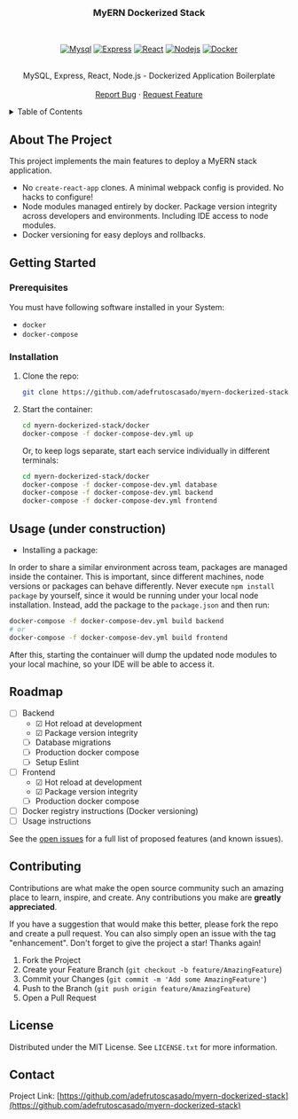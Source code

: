 <!-- Improved compatibility of back to top link: See: https://github.com/othneildrew/Best-README-Template/pull/73 -->
<a name="readme-top"></a>
<!--
*** Thanks for checking out the Best-README-Template. If you have a suggestion
*** that would make this better, please fork the repo and create a pull request
*** or simply open an issue with the tag "enhancement".
*** Don't forget to give the project a star!
*** Thanks again! Now go create something AMAZING! :D
-->



<!-- PROJECT SHIELDS -->
<!--
*** I'm using markdown "reference style" links for readability.
*** Reference links are enclosed in brackets [ ] instead of parentheses ( ).
*** See the bottom of this document for the declaration of the reference variables
*** for contributors-url, forks-url, etc. This is an optional, concise syntax you may use.
*** https://www.markdownguide.org/basic-syntax/#reference-style-links
-->
<!-- [![Contributors][contributors-shield]][contributors-url]
[![Forks][forks-shield]][forks-url]
[![Stargazers][stars-shield]][stars-url]
[![Issues][issues-shield]][issues-url]
[![MIT License][license-shield]][license-url]
[![LinkedIn][linkedin-shield]][linkedin-url] -->



<!-- PROJECT LOGO -->
<br />
<div align="center">

<h3 align="center">MyERN Dockerized Stack</h3>
    <br />

[![Mysql][Mysql]][Mysql-url]
[![Express][Express]][Express-url]
[![React][React.js]][React-url]
[![Nodejs][Node.js]][Node-url]
[![Docker][Docker]][Docker-url]

  <p align="center">
    <br />
    MySQL, Express, React, Node.js - Dockerized Application Boilerplate
    <br />
    <br />
    <a href="https://github.com/adefrutoscasado/myern-dockerized-stack/issues">Report Bug</a>
    ·
    <a href="https://github.com/adefrutoscasado/myern-dockerized-stack/issues">Request Feature</a>
  </p>
</div>



<!-- TABLE OF CONTENTS -->
<details>
  <summary>Table of Contents</summary>
  <ol>
    <li>
      <a href="#about-the-project">About The Project</a>
    </li>
    <li>
      <a href="#getting-started">Getting Started</a>
      <ul>
        <li><a href="#prerequisites">Prerequisites</a></li>
        <li><a href="#installation">Installation</a></li>
      </ul>
    </li>
    <li><a href="#usage">Usage</a></li>
    <li><a href="#roadmap">Roadmap</a></li>
    <li><a href="#contributing">Contributing</a></li>
    <!-- <li><a href="#license">License</a></li> -->
    <li><a href="#contact">Contact</a></li>
    <!-- <li><a href="#acknowledgments">Acknowledgments</a></li> -->
  </ol>
</details>



<!-- ABOUT THE PROJECT -->
## About The Project

This project implements the main features to deploy a MyERN stack application.

- No `create-react-app` clones. A minimal webpack config is provided. No hacks to configure!
- Node modules managed entirely by docker. Package version integrity across developers and environments. Including IDE access to node modules.
- Docker versioning for easy deploys and rollbacks.



<!-- GETTING STARTED -->
## Getting Started

### Prerequisites

You must have following software installed in your System:
- `docker`
- `docker-compose`



### Installation

1. Clone the repo:
    ```sh
    git clone https://github.com/adefrutoscasado/myern-dockerized-stack.git
    ```
2. Start the container:
    ```sh
    cd myern-dockerized-stack/docker
    docker-compose -f docker-compose-dev.yml up
    ```
    Or, to keep logs separate, start each service individually in different terminals:

    ```sh
    cd myern-dockerized-stack/docker
    docker-compose -f docker-compose-dev.yml database
    docker-compose -f docker-compose-dev.yml backend
    docker-compose -f docker-compose-dev.yml frontend
    ```


<!-- USAGE EXAMPLES -->
## Usage (under construction)

- Installing a package:

In order to share a similar environment across team, packages are managed inside the container. This is important, since different machines, node versions or packages can behave differently. Never execute `npm install package` by yourself, since it would be running under your local node installation. Instead, add the package to the `package.json` and then run:

```bash
docker-compose -f docker-compose-dev.yml build backend
# or
docker-compose -f docker-compose-dev.yml build frontend
```

After this, starting the containuer will dump the updated node modules to your local machine, so your IDE will be able to access it.


<!-- ROADMAP -->
## Roadmap

- &#x2610; Backend
  - &#x2611; Hot reload at development
  - &#x2611; Package version integrity
  - &#x2610; Database migrations
  - &#x2610; Production docker compose
  - &#x2610; Setup Eslint
- &#x2610; Frontend
  - &#x2611; Hot reload at development
  - &#x2611; Package version integrity
  - &#x2610; Production docker compose
- &#x2610; Docker registry instructions (Docker versioning)
- &#x2610; Usage instructions

See the [open issues](https://github.com/adefrutoscasado/myern-dockerized-stack/issues) for a full list of proposed features (and known issues).



<!-- CONTRIBUTING -->
## Contributing

Contributions are what make the open source community such an amazing place to learn, inspire, and create. Any contributions you make are **greatly appreciated**.

If you have a suggestion that would make this better, please fork the repo and create a pull request. You can also simply open an issue with the tag "enhancement".
Don't forget to give the project a star! Thanks again!

1. Fork the Project
2. Create your Feature Branch (`git checkout -b feature/AmazingFeature`)
3. Commit your Changes (`git commit -m 'Add some AmazingFeature'`)
4. Push to the Branch (`git push origin feature/AmazingFeature`)
5. Open a Pull Request



<!-- LICENSE -->
## License

Distributed under the MIT License. See `LICENSE.txt` for more information.



<!-- CONTACT -->
## Contact

Project Link: [https://github.com/adefrutoscasado/myern-dockerized-stack](https://github.com/adefrutoscasado/myern-dockerized-stack)



<!-- ACKNOWLEDGMENTS -->
<!-- ## Acknowledgments

* []()
* []()
* []() -->



<!-- MARKDOWN LINKS & IMAGES -->
<!-- https://www.markdownguide.org/basic-syntax/#reference-style-links -->
<!-- [contributors-shield]: https://img.shields.io/github/contributors/adefrutoscasado/myern-dockerized-stack.svg?style=for-the-badge
[contributors-url]: https://github.com/adefrutoscasado/myern-dockerized-stack/graphs/contributors

[forks-shield]: https://img.shields.io/github/forks/adefrutoscasado/myern-dockerized-stack.svg?style=for-the-badge
[forks-url]: https://github.com/adefrutoscasado/myern-dockerized-stack/network/members

[stars-shield]: https://img.shields.io/github/stars/adefrutoscasado/myern-dockerized-stack.svg?style=for-the-badge
[stars-url]: https://github.com/adefrutoscasado/myern-dockerized-stack/stargazers

[issues-shield]: https://img.shields.io/github/issues/adefrutoscasado/myern-dockerized-stack.svg?style=for-the-badge
[issues-url]: https://github.com/adefrutoscasado/myern-dockerized-stack/issues

[license-shield]: https://img.shields.io/github/license/adefrutoscasado/myern-dockerized-stack.svg?style=for-the-badge
[license-url]: https://github.com/adefrutoscasado/myern-dockerized-stack/blob/master/LICENSE.txt

[linkedin-shield]: https://img.shields.io/badge/-LinkedIn-black.svg?style=for-the-badge&logo=linkedin&colorB=555
[linkedin-url]: https://linkedin.com/in/linkedin_username -->

[React.js]: https://img.shields.io/badge/React-20232A?style=for-the-badge&logo=react&logoColor=61DAFB
[React-url]: https://reactjs.org/

[Node.js]: https://img.shields.io/badge/node.js-6DA55F?style=for-the-badge&logo=node.js&logoColor=white
[Node-url]: https://nodejs.org/

[Mysql]: https://img.shields.io/badge/mysql-00758f.svg?style=for-the-badge&logo=mysql&logoColor=white
[Mysql-url]: https://www.mysql.com/

[Docker]: https://img.shields.io/badge/docker-%230db7ed.svg?style=for-the-badge&logo=docker&logoColor=white
[Docker-url]: https://www.docker.com/

[Express]: https://img.shields.io/badge/express-%23404d59.svg?style=for-the-badge&logo=express&logoColor=%2361DAFB
[Express-url]: https://expressjs.com/
